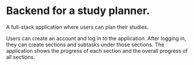 # Backend for a study planner.

A full-stack application where users can plan their studies.

Users can create an account and log in to the application. After logging in, they can create sections and subtasks under those sections. The application shows the progress of each section and the overall progress of all sections.

